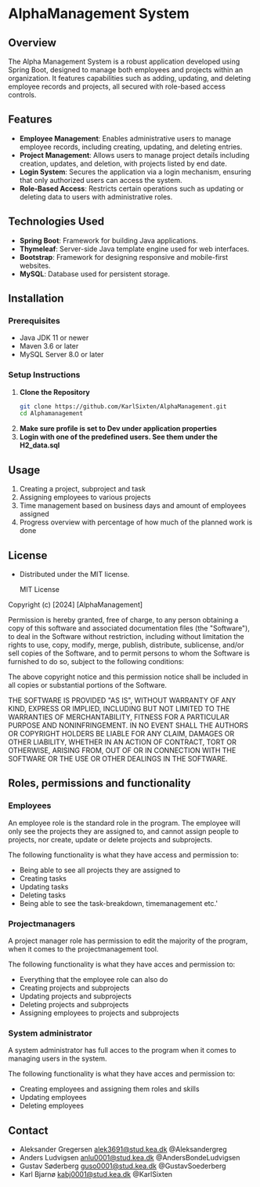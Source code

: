 # AlphaManagement System

## Overview
The Alpha Management System is a robust application developed using Spring Boot, designed to manage both employees and projects within an organization. It features capabilities such as adding, updating, and deleting employee records and projects, all secured with role-based access controls.

## Features
- **Employee Management**: Enables administrative users to manage employee records, including creating, updating, and deleting entries.
- **Project Management**: Allows users to manage project details including creation, updates, and deletion, with projects listed by end date.
- **Login System**: Secures the application via a login mechanism, ensuring that only authorized users can access the system.
- **Role-Based Access**: Restricts certain operations such as updating or deleting data to users with administrative roles.

## Technologies Used
- **Spring Boot**: Framework for building Java applications.
- **Thymeleaf**: Server-side Java template engine used for web interfaces.
- **Bootstrap**: Framework for designing responsive and mobile-first websites.
- **MySQL**: Database used for persistent storage.

## Installation

### Prerequisites
- Java JDK 11 or newer
- Maven 3.6 or later
- MySQL Server 8.0 or later

### Setup Instructions
1. **Clone the Repository**
   ```bash
   git clone https://github.com/KarlSixten/AlphaManagement.git
   cd Alphamanagement
2. **Make sure profile is set to Dev under application properties**
3. **Login with one of the predefined users. See them under the H2_data.sql**

## Usage

1. Creating a project, subproject and task
2. Assigning employees to various projects
3. Time management based on business days and amount of employees assigned
4. Progress overview with percentage of how much of the planned work is done

## License
- Distributed under the MIT license.

  MIT License

Copyright (c) [2024] [AlphaManagement]

Permission is hereby granted, free of charge, to any person obtaining a copy
of this software and associated documentation files (the "Software"), to deal
in the Software without restriction, including without limitation the rights
to use, copy, modify, merge, publish, distribute, sublicense, and/or sell
copies of the Software, and to permit persons to whom the Software is
furnished to do so, subject to the following conditions:

The above copyright notice and this permission notice shall be included in all
copies or substantial portions of the Software.

THE SOFTWARE IS PROVIDED "AS IS", WITHOUT WARRANTY OF ANY KIND, EXPRESS OR
IMPLIED, INCLUDING BUT NOT LIMITED TO THE WARRANTIES OF MERCHANTABILITY,
FITNESS FOR A PARTICULAR PURPOSE AND NONINFRINGEMENT. IN NO EVENT SHALL THE
AUTHORS OR COPYRIGHT HOLDERS BE LIABLE FOR ANY CLAIM, DAMAGES OR OTHER
LIABILITY, WHETHER IN AN ACTION OF CONTRACT, TORT OR OTHERWISE, ARISING FROM,
OUT OF OR IN CONNECTION WITH THE SOFTWARE OR THE USE OR OTHER DEALINGS IN THE
SOFTWARE.

## Roles, permissions and functionality

### Employees
An employee role is the standard role in the program.
The employee will only see the projects they are assigned to, and cannot assign people to projects, nor create, update or delete projects and subprojects.

The following functionality is what they have access and permission to:

- Being able to see all projects they are assigned to
- Creating tasks
- Updating tasks
- Deleting tasks
- Being able to see the task-breakdown, timemanagement etc.'

### Projectmanagers

A project manager role has permission to edit the majority of the program, when it comes to the projectmanagement tool.

The following functionality is what they have acces and permission to: 

- Everything that the employee role can also do
- Creating projects and subprojects
- Updating projects and subprojects
- Deleting projects and subprojects
- Assigning employees to projects and subprojects
  

### System administrator

A system administrator has full acces to the program when it comes to managing users in the system.

The following functionality is what they have acces and permission to:

- Creating employees and assigning them roles and skills
- Updating employees
- Deleting employees
  

## Contact

- Aleksander Gregersen  alek3691@stud.kea.dk  @Aleksandergreg 
- Anders Ludvigsen  anlu0001@stud.kea.dk  @AndersBondeLudvigsen 
- Gustav Søderberg  guso0001@stud.kea.dk  @GustavSoederberg 
- Karl Bjarnø  kabj0001@stud.kea.dk  @KarlSixten





   
   
